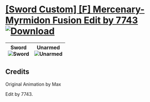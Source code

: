 # [\[Sword Custom\] \[F\] Mercenary-Myrmidon Fusion Edit by 7743](https://github.com/Klokinator/FE-Repo/tree/main/Battle%20Animations/Infantry%20-%20(Swd)%20Mercenaries%20and%20Heroes/%5BSword%20Custom%5D%20%5BF%5D%20Mercenary-Myrmidon%20Fusion%20Edit%20by%207743) [![Download](https://img.shields.io/badge/Download--red?style=social&logo=github)](https://minhaskamal.github.io/DownGit/#/home?url=https://github.com/Klokinator/FE-Repo/tree/main/Battle%20Animations/Infantry%20-%20(Swd)%20Mercenaries%20and%20Heroes/%5BSword%20Custom%5D%20%5BF%5D%20Mercenary-Myrmidon%20Fusion%20Edit%20by%207743)

| <b>Sword</b><br/><img alt="Sword" src="https://raw.githubusercontent.com/Klokinator/FE-Repo/main/Battle%20Animations/Infantry%20-%20(Swd)%20Mercenaries%20and%20Heroes/%5BSword%20Custom%5D%20%5BF%5D%20Mercenary-Myrmidon%20Fusion%20Edit%20by%207743/1.%20Sword/Sword.gif"/> | <b>Unarmed</b><br/><img alt="Unarmed" src="https://raw.githubusercontent.com/Klokinator/FE-Repo/main/Battle%20Animations/Infantry%20-%20(Swd)%20Mercenaries%20and%20Heroes/%5BSword%20Custom%5D%20%5BF%5D%20Mercenary-Myrmidon%20Fusion%20Edit%20by%207743/8.%20Unarmed/Unarmed.gif"/> |
| :---: | :---: |

## Credits

Original Animation by Max

Edit by 7743.

